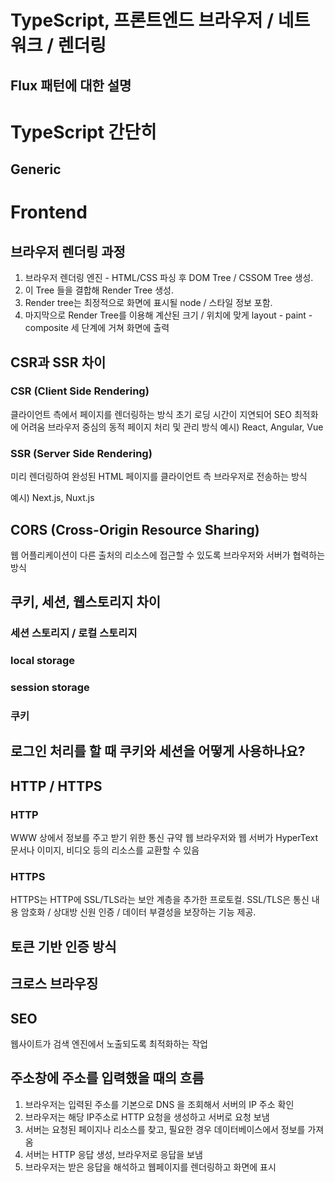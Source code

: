 # TypeScript, 프론트엔드 브라우저 / 네트워크 / 렌더링 


## Flux 패턴에 대한 설명 

# TypeScript 간단히 
## Generic 


# Frontend 
## 브라우저 렌더링 과정 
1. 브라우저 렌더링 엔진 - HTML/CSS 파싱 후 DOM Tree / CSSOM Tree 생성.
2. 이 Tree 들을 결합해 Render Tree 생성.
3. Render tree는 최정적으로 화면에 표시될 node / 스타일 정보 포함.
4. 마지막으로 Render Tree를 이용해 계산된 크기 / 위치에 맞게 layout - paint - composite 세 단계에 거쳐 화면에 출력

## CSR과 SSR 차이 
### CSR (Client Side Rendering)
클라이언트 측에서 페이지를 렌더링하는 방식 
초기 로딩 시간이 지연되어 SEO 최적화에 어려움 
브라우저 중심의 동적 페이지 처리 및 관리 방식 
예시) React, Angular, Vue 

### SSR (Server Side Rendering)
미리 렌더링하여 완성된 HTML 페이지를 클라이언트 측 브라우저로 전송하는 방식 

예시) Next.js, Nuxt.js 

## CORS (Cross-Origin Resource Sharing)
웹 어플리케이션이 다른 출처의 리소스에 접근할 수 있도록 브라우저와 서버가 협력하는 방식 

## 쿠키, 세션, 웹스토리지 차이 


### 세션 스토리지 / 로컬 스토리지 

### local storage


### session storage 

### 쿠키 



## 로그인 처리를 할 때 쿠키와 세션을 어떻게 사용하나요?


## HTTP / HTTPS
### HTTP 
WWW 상에서 정보를 주고 받기 위한 통신 규약 
웹 브라우저와 웹 서버가 HyperText 문서나 이미지, 비디오 등의 리소스를 교환할 수 있음 

### HTTPS 
HTTPS는 HTTP에 SSL/TLS라는 보안 계층을 추가한 프로토컬. SSL/TLS은 통신 내용 암호화 / 상대방 신원 인증 / 데이터 부결성을 보장하는 기능 제공. 

## 토큰 기반 인증 방식 

## 크로스 브라우징 

## SEO 
웹사이트가 검색 엔진에서 노출되도록 최적화하는 작업 

## 주소창에 주소를 입력했을 때의 흐름 
1. 브라우저는 입력된 주소를 기본으로 DNS 을 조회해서 서버의 IP 주소 확인
2. 브라우저는 해당 IP주소로 HTTP 요청을 생성하고 서버로 요청 보냄
3. 서버는 요청된 페이지나 리소스를 찾고, 필요한 경우 데이터베이스에서 정보를 가져옴
4. 서버는 HTTP 응답 생성, 브라우저로 응답을 보냄
5. 브라우저는 받은 응답을 해석하고 웹페이지를 렌더링하고 화면에 표시 
